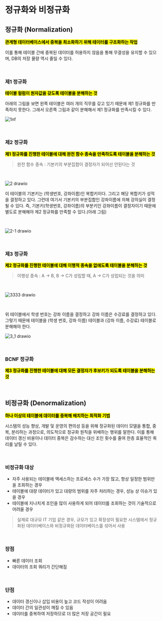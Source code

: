 # 정규화와 비정규화

## 정규화 (Normalization)

<mark>**관계형 데이터베이스에서 중복을 최소화하기 위해 테이터를 구조화하는 작업**</mark>

이를 통해 테이블 간에 중복된 데이터를 허용하지 않음을 통해 무결성을 유지할 수 있으며, DB의 저장 욜량 역시 줄일 수 있다.

</br>

### 제1 정규화
<mark>**테이블 컬럼이 원자값을 갖도록 테이블을 분해하는 것**</mark>

아래의 그림을 보면 왼쪽 테이블은 여러 개의 직무를 갖고 있기 때문에 제1 정규화를 만족하지 못한다. 그래서 오른쪽 그림과 같이 분해해서 제1 정규화를 만족시킬 수 있다.

![1nf](https://github.com/user-attachments/assets/7d27462f-d262-4e0e-8abb-07f5343f056b)

</br>

### 제2 정규화

<mark>**제1 정규화를 진행한 테이블에 대해 완전 함수 종속을 만족하도록 테이블을 분해하는 것**</mark>

> 완전 함수 종속 : 기본키의 부분집합이 결정자가 되어선 안된다는 것

</br>


![2 drawio](https://github.com/user-attachments/assets/f35ac3e8-31a7-49ba-9b5a-bc038dc0d152)


이 테이블의 기본키는 (학생번호, 강좌이름)인 복합키이다. 그리고 해당 복합키가 성적을 결정하고 있다. 그런데 여기서 기본키의 부분집합인 강좌이름에 의해 강의실이 결정될 수 있다.
즉, 기본키(학생번호, 강좌이름)의 부분키인 강좌이름이 결정자이기 때문에 별도로 분해해야 제2 정규화를 만족할 수 있다.(아래 그림)

</br>

![2-1 drawio](https://github.com/user-attachments/assets/189c9567-31c0-42f5-b6b0-f863209d736a)


</br>

### 제3 정규화

<mark>**제2 정규화를 진행한 테이블에 대해 이행적 종속을 없애도록 테이블을 분해하는 것**</mark>

> 이행성 종속 : A -> B, B -> C가 성립할 때, A -> C가 성립되는 것을 의미

</br>

![3333 drawio](https://github.com/user-attachments/assets/8c29f8e1-88f9-402a-95c0-70cc1f04c92a)


</br>

위 테이블에서 학생 번호는 강좌 이름을 결정하고 강좌 이름은 수강료를 결정하고 있다. 그렇기 때문에 테이블을 (학생 번호, 강좌 이름) 테이블과 (강좌 이름, 수강료) 테이블로 분해해야 한다. 



![3_1 drawio](https://github.com/user-attachments/assets/b5603f5d-3904-464a-b401-b03f078ac3c2)


</br>

### BCNF 정규화

<mark>**제3 정규화를 진행한 테이블에 대해 모든 결정자가 후보키가 되도록 테이블을 분해하는 것**</mark>




</br>

## 비정규화 (Denormalization)

<mark>**하나 이상의 테이블에 데이터를 중복해 배치하는 최적화 기법**</mark>

시스템의 성능 향상, 개발 및 운영의 편의성 등을 위해 정규화된 데이터 모델을 통합, 중복, 분리하는 과정으로, 의도적으로 정규화 원칙을 위배하는 행위를 말한다.
이를 통해 데이터 갱신 비용이나 데이터 중복은 감수하는 대신 조인 횟수를 줄여 한층 효율적인 쿼리를 날릴 수 있다.

</br>

### 비정규화 대상
- 자주 사용되는 테이블에 액세스하는 프로세스 수가 가장 많고, 항상 일정한 범위만을 조회하는 경우
- 테이블에 대량 데이터가 있고 대량의 범위를 자주 처리하는 경우, 성능 상 이슈가 있을 경우
- 테이블에 지나치게 조인을 많이 사용하게 되어 데이터를 조회하는 것이 기술적으로 어려울 경우

> 실제로 대규모 IT 기업 같은 경우, 규모가 있고 확장성이 필요한 시스템에서 정규화된 데이터베이스와 비정규화된 데이터베이스를 섞어서 사용

</br>

### 장점
- 빠른 데이터 조회
- 데이터의 조회 쿼리가 간단해짐

</br>

### 단점
- 데이터 갱신이나 삽입 비용이 높고 코드 작성이 어려움
- 데이터 간의 일관성이 깨질 수 있음
- 데이터를 중복하여 저장하므로 더 많은 저장 공간이 필요

</br>
